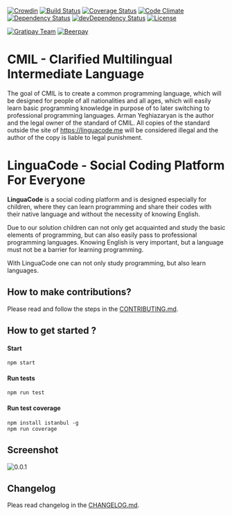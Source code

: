 [![Crowdin](https://d322cqt584bo4o.cloudfront.net/linguacode/localized.svg)](https://crowdin.com/project/linguacode)
[![Build Status](https://travis-ci.org/LinguaCode/cmil.svg?branch=master)](https://travis-ci.org/LinguaCode/cmil)
[![Coverage Status](https://coveralls.io/repos/github/LinguaCode/cmil/badge.svg?branch=master&v=6)](https://coveralls.io/github/LinguaCode/cmil?branch=master)
[![Code Climate](https://codeclimate.com/github/LinguaCode/cmil/badges/gpa.svg?v=1)](https://codeclimate.com/github/LinguaCode/cmil)
[![Dependency Status](https://david-dm.org/LinguaCode/cmil.svg)](https://david-dm.org/LinguaCode/cmil)
[![devDependency Status](https://david-dm.org/LinguaCode/cmil/dev-status.svg)](https://david-dm.org/LinguaCode/cmil#info=devDependencies)
[![License](http://img.shields.io/:license-gpl3-blue.svg?style=flat-square)](http://www.gnu.org/licenses/gpl-3.0.html)

[![Gratipay Team](https://img.shields.io/gratipay/team/LinguaCode.svg?maxAge=2592000&)](https://gratipay.com/LinguaCode/)
[![Beerpay](https://img.shields.io/beerpay/LinguaCode/cmil.svg?maxAge=2592000?style=flat-square)](https://beerpay.io/LinguaCode/cmil)

# CMIL - Clarified Multilingual Intermediate Language

The goal of CMIL is to create a common programming language, which will be designed for people of all nationalities and all ages, which will easily learn basic programming knowledge in purpose of to later switching to professional programming languages.
Arman Yeghiazaryan is the author and the legal owner of the standard of CMIL. All copies of the standard outside the site of https://linguacode.me will be considered illegal and the author of the copy is liable to legal punishment.

# LinguaCode - Social Coding Platform For Everyone
**LinguaCode** is a social coding platform and is designed especially for children, where they can learn programming and share their codes with their native language and without the necessity of knowing English.

Due to our solution children can not only get acquainted and study the basic elements of programming, but can also easily pass to professional programming languages. Knowing English is very important, but a language must not be a barrier for learning programming. 

With LinguaCode one can not only study programming, but also learn languages.

## How to make contributions?
Please read and follow the steps in the [CONTRIBUTING.md](https://github.com/LinguaCode/cmil/blob/master/CONTRIBUTING.md).

## How to get started ?
#### Start
`npm start`

#### Run tests
`npm run test`

#### Run test coverage
```
npm install istanbul -g
npm run coverage
```

## Screenshot

![0.0.1](/screenshots/demonstration_0.0.1.gif)

## Changelog
Pleas read changelog in the [CHANGELOG.md](https://github.com/LinguaCode/cmil/blob/master/CHANGELOG.md).